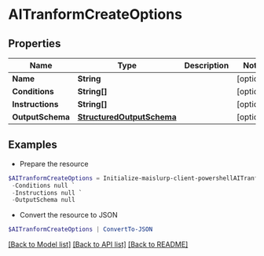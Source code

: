# AITranformCreateOptions
## Properties

Name | Type | Description | Notes
------------ | ------------- | ------------- | -------------
**Name** | **String** |  | [optional] 
**Conditions** | **String[]** |  | [optional] 
**Instructions** | **String[]** |  | [optional] 
**OutputSchema** | [**StructuredOutputSchema**](StructuredOutputSchema) |  | [optional] 

## Examples

- Prepare the resource
```powershell
$AITranformCreateOptions = Initialize-maislurp-client-powershellAITranformCreateOptions  -Name null `
 -Conditions null `
 -Instructions null `
 -OutputSchema null
```

- Convert the resource to JSON
```powershell
$AITranformCreateOptions | ConvertTo-JSON
```

[[Back to Model list]](../README#documentation-for-models) [[Back to API list]](../README#documentation-for-api-endpoints) [[Back to README]](../README)

